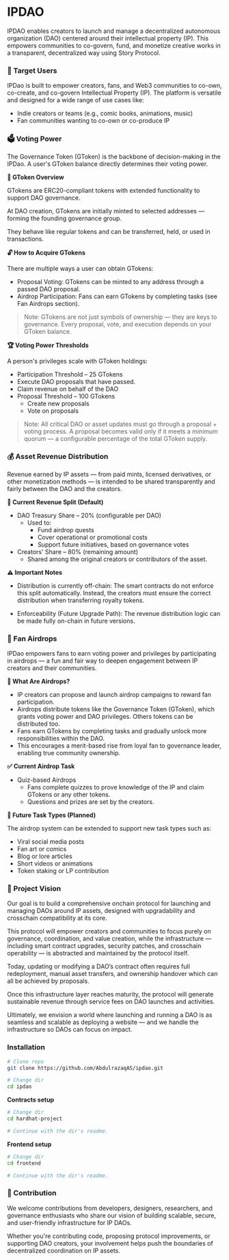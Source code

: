 # IPDAO

IPDAO enables creators to launch and manage a decentralized autonomous organization (DAO) centered around their intellectual property (IP). This empowers communities to co-govern, fund, and monetize creative works in a transparent, decentralized way using Story Protocol.


### 🎯 Target Users

IPDao is built to empower creators, fans, and Web3 communities to co-own, co-create, and co-govern Intellectual Property (IP). The platform is versatile and designed for a wide range of use cases like:
- Indie creators or teams (e.g., comic books, animations, music)
- Fan communities wanting to co-own or co-produce IP



### 🗳️ Voting Power

The Governance Token (GToken) is the backbone of decision-making in the IPDao. A user's GToken balance directly determines their voting power.

**🧬 GToken Overview**

GTokens are ERC20-compliant tokens with extended functionality to support DAO governance.

At DAO creation, GTokens are initially minted to selected addresses — forming the founding governance group.

They behave like regular tokens and can be transferred, held, or used in transactions.

**🔓 How to Acquire GTokens**

There are multiple ways a user can obtain GTokens:

- Proposal Voting: GTokens can be minted to any address through a passed DAO proposal.
- Airdrop Participation: Fans can earn GTokens by completing tasks (see Fan Airdrops section).

> Note: GTokens are not just symbols of ownership — they are keys to governance. Every proposal, vote, and execution depends on your GToken balance.

**🏆 Voting Power Thresholds**

A person's privileges scale with GToken holdings:
- Participation Threshold – 25 GTokens
 - Execute DAO proposals that have passed.
 - Claim revenue on behalf of the DAO
- Proposal Threshold – 100 GTokens
  - Create new proposals
  - Vote on proposals


> Note: All critical DAO or asset updates must go through a proposal + voting process. A proposal becomes valid only if it meets a minimum quorum — a configurable percentage of the total GToken supply.



### 💰 Asset Revenue Distribution

Revenue earned by IP assets — from paid mints, licensed derivatives, or other monetization methods — is intended to be shared transparently and fairly between the DAO and the creators.

**🧮 Current Revenue Split (Default)**

- DAO Treasury Share – 20% (configurable per DAO)
  - Used to:
    - Fund airdrop quests
    - Cover operational or promotional costs
    - Support future initiatives, based on governance votes
- Creators' Share – 80% (remaining amount)
  - Shared among the original creators or contributors of the asset.


**⚠️ Important Notes**

- Distribution is currently off-chain:
The smart contracts do not enforce this split automatically. Instead, the creators must ensure the correct distribution when transferring royalty tokens.

- Enforceability (Future Upgrade Path):
The revenue distribution logic can be made fully on-chain in future versions.



### 🎁 Fan Airdrops

IPDao empowers fans to earn voting power and privileges by participating in airdrops — a fun and fair way to deepen engagement between IP creators and their communities.

**🧠 What Are Airdrops?**
- IP creators can propose and launch airdrop campaigns to reward fan participation.
- Airdrops distribute tokens like the Governance Token (GToken), which grants voting power and DAO privileges. Others tokens can be distributed too.
- Fans earn GTokens by completing tasks and gradually unlock more responsibilities within the DAO.
- This encourages a merit-based rise from loyal fan to governance leader, enabling true community ownership.

**✅ Current Airdrop Task**
- Quiz-based Airdrops
  - Fans complete quizzes to prove knowledge of the IP and claim GTokens or any other tokens.
  - Questions and prizes are set by the creators.

**🧩 Future Task Types (Planned)**

The airdrop system can be extended to support new task types such as:
- Viral social media posts
- Fan art or comics
- Blog or lore articles
- Short videos or animations
- Token staking or LP contribution


### 🔭 Project Vision

Our goal is to build a comprehensive onchain protocol for launching and managing DAOs around IP assets, designed with upgradability and crosschain compatibility at its core.

This protocol will empower creators and communities to focus purely on governance, coordination, and value creation, while the infrastructure — including smart contract upgrades, security patches, and crosschain operability — is abstracted and maintained by the protocol itself.

Today, updating or modifying a DAO’s contract often requires full redeployment, manual asset transfers, and ownership handover which can all be achieved by proposals.

Once this infrastructure layer reaches maturity, the protocol will generate sustainable revenue through service fees on DAO launches and activities.

Ultimately, we envision a world where launching and running a DAO is as seamless and scalable as deploying a website — and we handle the infrastructure so DAOs can focus on impact.


### Installation
```bash
# Clone repo
git clone https://github.com/AbdulrazaqAS/ipdao.git

# Change dir
cd ipdao
```

**Contracts setup**
```bash
# Change dir
cd hardhat-project

# Continue with the dir's readme.
```

**Frontend setup**
```bash
# Change dir
cd frontend

# Continue with the dir's readme.
```

### 🤝 Contribution

We welcome contributions from developers, designers, researchers, and governance enthusiasts who share our vision of building scalable, secure, and user-friendly infrastructure for IP DAOs.

Whether you're contributing code, proposing protocol improvements, or supporting DAO creators, your involvement helps push the boundaries of decentralized coordination on IP assets.